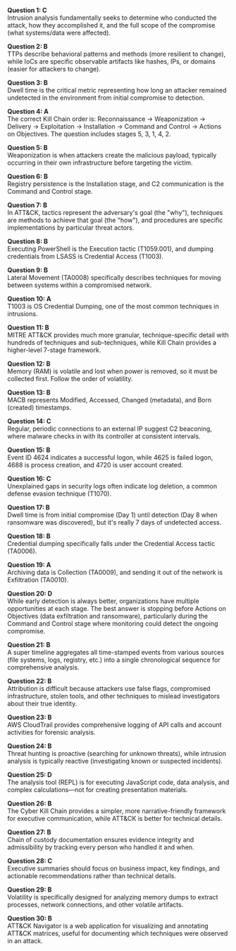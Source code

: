 **Question 1: C**  
Intrusion analysis fundamentally seeks to determine who conducted the attack, how they accomplished it, and the full scope of the compromise (what systems/data were affected).

**Question 2: B**  
TTPs describe behavioral patterns and methods (more resilient to change), while IoCs are specific observable artifacts like hashes, IPs, or domains (easier for attackers to change).

**Question 3: B**  
Dwell time is the critical metric representing how long an attacker remained undetected in the environment from initial compromise to detection.

**Question 4: A**  
The correct Kill Chain order is: Reconnaissance → Weaponization → Delivery → Exploitation → Installation → Command and Control → Actions on Objectives. The question includes stages 5, 3, 1, 4, 2.

**Question 5: B**  
Weaponization is when attackers create the malicious payload, typically occurring in their own infrastructure before targeting the victim.

**Question 6: B**  
Registry persistence is the Installation stage, and C2 communication is the Command and Control stage.

**Question 7: B**  
In ATT&CK, tactics represent the adversary's goal (the "why"), techniques are methods to achieve that goal (the "how"), and procedures are specific implementations by particular threat actors.

**Question 8: B**  
Executing PowerShell is the Execution tactic (T1059.001), and dumping credentials from LSASS is Credential Access (T1003).

**Question 9: B**  
Lateral Movement (TA0008) specifically describes techniques for moving between systems within a compromised network.

**Question 10: A**  
T1003 is OS Credential Dumping, one of the most common techniques in intrusions.

**Question 11: B**  
MITRE ATT&CK provides much more granular, technique-specific detail with hundreds of techniques and sub-techniques, while Kill Chain provides a higher-level 7-stage framework.

**Question 12: B**  
Memory (RAM) is volatile and lost when power is removed, so it must be collected first. Follow the order of volatility.

**Question 13: B**  
MACB represents Modified, Accessed, Changed (metadata), and Born (created) timestamps.

**Question 14: C**  
Regular, periodic connections to an external IP suggest C2 beaconing, where malware checks in with its controller at consistent intervals.

**Question 15: B**  
Event ID 4624 indicates a successful logon, while 4625 is failed logon, 4688 is process creation, and 4720 is user account created.

**Question 16: C**  
Unexplained gaps in security logs often indicate log deletion, a common defense evasion technique (T1070).

**Question 17: B**  
Dwell time is from initial compromise (Day 1) until detection (Day 8 when ransomware was discovered), but it's really 7 days of undetected access.

**Question 18: B**  
Credential dumping specifically falls under the Credential Access tactic (TA0006).

**Question 19: A**  
Archiving data is Collection (TA0009), and sending it out of the network is Exfiltration (TA0010).

**Question 20: D**  
While early detection is always better, organizations have multiple opportunities at each stage. The best answer is stopping before Actions on Objectives (data exfiltration and ransomware), particularly during the Command and Control stage where monitoring could detect the ongoing compromise.

**Question 21: B**  
A super timeline aggregates all time-stamped events from various sources (file systems, logs, registry, etc.) into a single chronological sequence for comprehensive analysis.

**Question 22: B**  
Attribution is difficult because attackers use false flags, compromised infrastructure, stolen tools, and other techniques to mislead investigators about their true identity.

**Question 23: B**  
AWS CloudTrail provides comprehensive logging of API calls and account activities for forensic analysis.

**Question 24: B**  
Threat hunting is proactive (searching for unknown threats), while intrusion analysis is typically reactive (investigating known or suspected incidents).

**Question 25: D**  
The analysis tool (REPL) is for executing JavaScript code, data analysis, and complex calculations—not for creating presentation materials.

**Question 26: B**  
The Cyber Kill Chain provides a simpler, more narrative-friendly framework for executive communication, while ATT&CK is better for technical details.

**Question 27: B**  
Chain of custody documentation ensures evidence integrity and admissibility by tracking every person who handled it and when.

**Question 28: C**  
Executive summaries should focus on business impact, key findings, and actionable recommendations rather than technical details.

**Question 29: B**  
Volatility is specifically designed for analyzing memory dumps to extract processes, network connections, and other volatile artifacts.

**Question 30: B**  
ATT&CK Navigator is a web application for visualizing and annotating ATT&CK matrices, useful for documenting which techniques were observed in an attack.